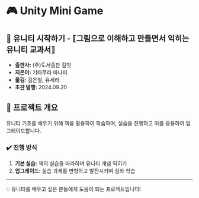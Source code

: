 # 🎮 Unity Mini Game

## 📖 유니티 시작하기 - ⟦그림으로 이해하고 만들면서 익히는 유니티 교과서⟧  

- **출판사:** (주)도서출판 길벗  
- **지은이:** 기타무라 마나미  
- **옮김:** 김은철, 유세라  
- **초판 발행:** 2024.09.20  

## 🎯 프로젝트 개요  
유니티 기초를 배우기 위해 책을 활용하여 학습하며, 실습을 진행하고 이를 응용하여 업그레이드합니다.  

### ✔️ 진행 방식  
1. **기본 실습:** 책의 실습을 따라하며 유니티 개념 익히기  
2. **업그레이드:** 실습 과제를 변형하고 발전시키며 심화 학습  

---
💡 유니티를 배우고 싶은 분들에게 도움이 되는 프로젝트입니다!

